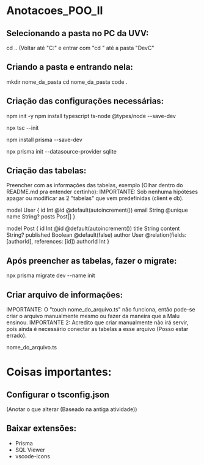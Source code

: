 # Anotacoes_POO_II

## Selecionando a pasta no PC da UVV:
cd ..
(Voltar até "C:" e entrar com "cd " até a pasta "DevC"

## Criando a pasta e entrando nela:
mkdir nome_da_pasta
cd nome_da_pasta
code .

## Criação das configurações necessárias:
npm init -y
npm install typescript ts-node @types/node --save-dev

npx tsc --init

npm install prisma --save-dev

npx prisma init --datasource-provider sqlite

## Criação das tabelas:
Preencher com as informações das tabelas, exemplo (Olhar dentro do README.md pra entender certinho):
IMPORTANTE: Sob nenhuma hipóteses apagar ou modificar as 2 "tabelas" que vem predefinidas (client e db).

model User {
  id    Int     @id @default(autoincrement())
  email String  @unique
  name  String?
  posts Post[]
}

model Post {
  id        Int     @id @default(autoincrement())
  title     String
  content   String?
  published Boolean @default(false)
  author    User    @relation(fields: [authorId], references: [id])
  authorId  Int
}

## Após preencher as tabelas, fazer o migrate:
npx prisma migrate dev --name init

## Criar arquivo de informações:
IMPORTANTE: O "touch nome_do_arquivo.ts" não funciona, então pode-se criar o arquivo manualmente mesmo ou fazer da maneira que a Malu ensinou.
IMPORTANTE 2: Acredito que criar manualmente não irá servir, pois ainda é necessário conectar as tabelas a esse arquivo (Posso estar errado).

nome_do_arquivo.ts


# Coisas importantes:
## Configurar o tsconfig.json
(Anotar o que alterar (Baseado na antiga atividade))

## Baixar extensões:
- Prisma
- SQL Viewer
- vscode-icons
